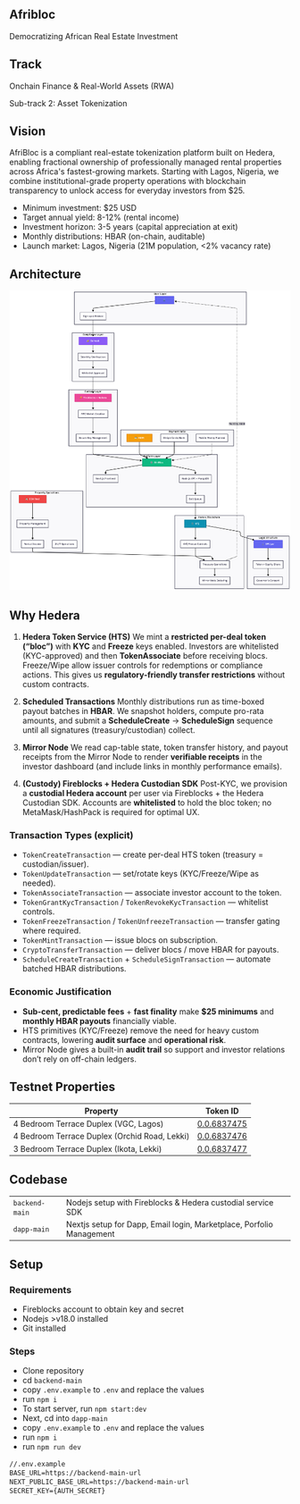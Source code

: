 ## Afribloc 

Democratizing African Real Estate Investment

## Track

Onchain Finance & Real-World Assets (RWA)

Sub-track 2: Asset Tokenization

## Vision

AfriBloc is a compliant real-estate tokenization platform built on Hedera, enabling fractional ownership of professionally managed rental properties across Africa's fastest-growing markets. Starting with Lagos, Nigeria, we combine institutional-grade property operations with blockchain transparency to unlock access for everyday investors from $25.

* Minimum investment: $25 USD
* Target annual yield: 8-12% (rental income)
* Investment horizon: 3-5 years (capital appreciation at exit)
* Monthly distributions: HBAR (on-chain, auditable)
* Launch market: Lagos, Nigeria (21M population, <2% vacancy rate)

## Architecture
![afribloc-arch](/img/afribloc-arch.png)

## Why Hedera

1. **Hedera Token Service (HTS)**
We mint a **restricted per-deal token (“bloc”)** with **KYC** and **Freeze** keys enabled. Investors are whitelisted (KYC-approved) and then **TokenAssociate** before receiving blocs. Freeze/Wipe allow issuer controls for redemptions or compliance actions. This gives us **regulatory-friendly transfer restrictions** without custom contracts.

2. **Scheduled Transactions**
Monthly distributions run as time-boxed payout batches in **HBAR**. We snapshot holders, compute pro-rata amounts, and submit a **ScheduleCreate** → **ScheduleSign** sequence until all signatures (treasury/custodian) collect.

3. **Mirror Node**
We read cap-table state, token transfer history, and payout receipts from the Mirror Node to render **verifiable receipts** in the investor dashboard (and include links in monthly performance emails).

4. **(Custody) Fireblocks + Hedera Custodian SDK**
Post-KYC, we provision a **custodial Hedera account** per user via Fireblocks + the Hedera Custodian SDK. Accounts are **whitelisted** to hold the bloc token; no MetaMask/HashPack is required for optimal UX.


### Transaction Types (explicit)

* `TokenCreateTransaction` — create per-deal HTS token (treasury = custodian/issuer).
* `TokenUpdateTransaction` — set/rotate keys (KYC/Freeze/Wipe as needed).
* `TokenAssociateTransaction` — associate investor account to the token.
* `TokenGrantKycTransaction` / `TokenRevokeKycTransaction` — whitelist controls.
* `TokenFreezeTransaction` / `TokenUnfreezeTransaction` — transfer gating where required.
* `TokenMintTransaction` — issue blocs on subscription.
* `CryptoTransferTransaction` — deliver blocs / move HBAR for payouts.
* `ScheduleCreateTransaction` + `ScheduleSignTransaction` — automate batched HBAR distributions.

### Economic Justification

* **Sub-cent, predictable fees** + **fast finality** make **$25 minimums** and **monthly HBAR payouts** financially viable.
* HTS primitives (KYC/Freeze) remove the need for heavy custom contracts, lowering **audit surface** and **operational risk**.
* Mirror Node gives a built-in **audit trail** so support and investor relations don’t rely on off-chain ledgers.

## Testnet Properties

| Property  	|  Token ID 	|
|---	|---	|
|  4 Bedroom Terrace Duplex (VGC, Lagos) 	|  [0.0.6837475](https://hashscan.io/testnet/token/0.0.6837475)	|
|  4 Bedroom Terrace Duplex (Orchid Road, Lekki) 	| [0.0.6837476](https://hashscan.io/testnet/token/0.0.6837476)  |
|  3 Bedroom Terrace Duplex (Ikota, Lekki) 	|  [0.0.6837477](https://hashscan.io/testnet/token/0.0.6837477) |

## Codebase

|   	|   	|
|---	|---	|
|  `backend-main` 	|  Nodejs setup with Fireblocks & Hedera custodial service SDK 	|
|  `dapp-main` 	|   Nextjs setup for Dapp, Email login, Marketplace, Porfolio Management|


## Setup

### Requirements
* Fireblocks account to obtain key and secret
* Nodejs >v18.0 installed
* Git installed


### Steps
* Clone repository
* cd `backend-main`
* copy `.env.example` to `.env` and replace the values
* run `npm i`
* To start server, run `npm start:dev`
* Next, cd into `dapp-main`
* copy `.env.example` to `.env` and replace the values
* run `npm i`
* run `npm run dev`

```
//.env.example
BASE_URL=https://backend-main-url
NEXT_PUBLIC_BASE_URL=https://backend-main-url
SECRET_KEY={AUTH_SECRET}
```

